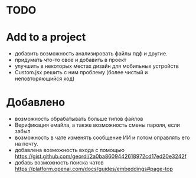 # TODO
# Add to a project
- добавить возможность анализировать файлы пдф и другие.
- придумать что-то свое и добавить в проект
- улучшить в некоторых местах дизайн для мобильных устройств
- Custom.jsx решить с ним проблему (более чистый и неповторяющийся код)

# Добавлено
- возможность обрабатывать больше типов файлов
- Верификация емайла, а также возможность смены пароля, если забыл
- возможность в чате изменять сообщение ИИ и потом оправлять его на почту.
- добавлена возможность входа с помощью https://gist.github.com/geordi/2a0ba8609442618972cd17ed20e3242f
- добавь возможность поиска чатов https://platform.openai.com/docs/guides/embeddings#page-top